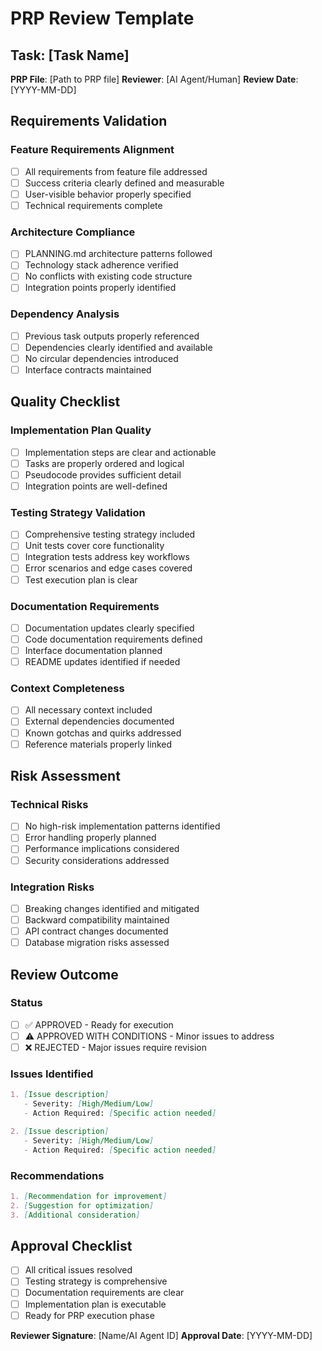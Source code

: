 # PRP Review Template

## Task: [Task Name]
**PRP File**: [Path to PRP file]
**Reviewer**: [AI Agent/Human]
**Review Date**: [YYYY-MM-DD]

## Requirements Validation

### Feature Requirements Alignment
- [ ] All requirements from feature file addressed
- [ ] Success criteria clearly defined and measurable
- [ ] User-visible behavior properly specified
- [ ] Technical requirements complete

### Architecture Compliance
- [ ] PLANNING.md architecture patterns followed
- [ ] Technology stack adherence verified
- [ ] No conflicts with existing code structure
- [ ] Integration points properly identified

### Dependency Analysis
- [ ] Previous task outputs properly referenced
- [ ] Dependencies clearly identified and available
- [ ] No circular dependencies introduced
- [ ] Interface contracts maintained

## Quality Checklist

### Implementation Plan Quality
- [ ] Implementation steps are clear and actionable
- [ ] Tasks are properly ordered and logical
- [ ] Pseudocode provides sufficient detail
- [ ] Integration points are well-defined

### Testing Strategy Validation
- [ ] Comprehensive testing strategy included
- [ ] Unit tests cover core functionality
- [ ] Integration tests address key workflows
- [ ] Error scenarios and edge cases covered
- [ ] Test execution plan is clear

### Documentation Requirements
- [ ] Documentation updates clearly specified
- [ ] Code documentation requirements defined
- [ ] Interface documentation planned
- [ ] README updates identified if needed

### Context Completeness
- [ ] All necessary context included
- [ ] External dependencies documented
- [ ] Known gotchas and quirks addressed
- [ ] Reference materials properly linked

## Risk Assessment

### Technical Risks
- [ ] No high-risk implementation patterns identified
- [ ] Error handling properly planned
- [ ] Performance implications considered
- [ ] Security considerations addressed

### Integration Risks
- [ ] Breaking changes identified and mitigated
- [ ] Backward compatibility maintained
- [ ] API contract changes documented
- [ ] Database migration risks assessed

## Review Outcome

### Status
- [ ] ✅ APPROVED - Ready for execution
- [ ] ⚠️ APPROVED WITH CONDITIONS - Minor issues to address
- [ ] ❌ REJECTED - Major issues require revision

### Issues Identified
```markdown
1. [Issue description]
   - Severity: [High/Medium/Low]
   - Action Required: [Specific action needed]

2. [Issue description]
   - Severity: [High/Medium/Low]
   - Action Required: [Specific action needed]
```

### Recommendations
```markdown
1. [Recommendation for improvement]
2. [Suggestion for optimization]
3. [Additional consideration]
```

## Approval Checklist
- [ ] All critical issues resolved
- [ ] Testing strategy is comprehensive
- [ ] Documentation requirements are clear
- [ ] Implementation plan is executable
- [ ] Ready for PRP execution phase

**Reviewer Signature**: [Name/AI Agent ID]
**Approval Date**: [YYYY-MM-DD]

